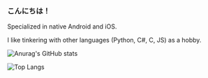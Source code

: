 ### こんにちは！

Specialized in native Android and iOS.

I like tinkering with other languages (Python, C#, C, JS) as a hobby.

![Anurag's GitHub stats](https://github-readme-stats-blond-two.vercel.app/api?username=axiel7&show_icons=true&count_private=true&theme=github_dark)

![Top Langs](https://github-readme-stats-blond-two.vercel.app/api/top-langs/?username=axiel7&layout=compact&theme=github_dark)
